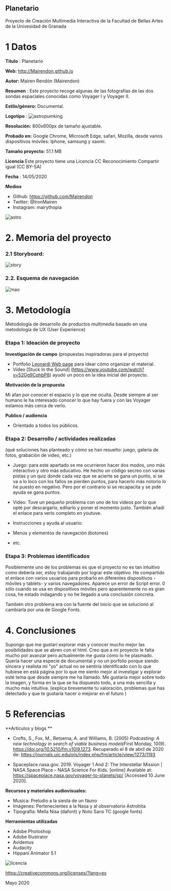 ## Planetario

Proyecto de Creación Multimedia Interactiva de la  Facultad de Bellas Artes de la Univesidad de Granada


# 1 Datos 



**Titulo** : Planetario

**Web:**   http://Mairendon.github.io

**Autor:**  Mairen Rendón (Mairendon)

**Resumen** : Este proyecto recoge algunas de las fotografías de las dos sondas espaciales conocidas como Voyager I y Voyager II.

**Estilo/género:**  Documental.

**Logotipo** : 
![astropumking](https://github.com/Mairendon/Mairendon.github.io/blob/master/Logo.png)


**Resolución:** 800x600px de tamaño ajustable. 

**Probado en:**   Google Chrome, Microsoft Edge, safari, Mozilla, desde varios dispositivos móviles: Iphone, samsung y xaomi. 

**Tamaño proyecto:** 51.1 MB

**Licencia** Este proyecto tiene una Licencia CC Reconocimiento Compartir igual (CC BY-SA)

**Fecha** : 14/05/2020

**Medios** 
- Github: https://github.com/Mairendon
- Twitter: @IronMairen
- Instagram: mairythopia



![astro](https://github.com/Mairendon/Mairendon.github.io/blob/master/Ejemplo.png)

# 2. Memoria del proyecto 

### 2.1 Storyboard: 


![story](https://github.com/Mairendon/Mairendon.github.io/blob/master/Story.png)




### 2.2. Esquema de navegación 
![mao](https://github.com/Mairendon/Mairendon.github.io/blob/master/mapa.png)






# 3. Metodología

Metodología de desarrollo de productos multimedia basado en una metodología de UX (User Experience)



### Etapa 1: Ideación de proyecto

**Investigación de campo** (propuestas inspiradoras para el proyecto)

- Portfolio [Leonardi Web page](http://www.rleonardi.com/interactive-resume/) para idear cómo organizar el material.
- Vídeo [Stuck In the Sound] (https://www.youtube.com/watch?v=52Gg9CqhbP8) ayudó un poco en la idea inicial del proyecto.




**Motivación de la propuesta** 

Mi afan por conocer el espacio y lo que me oculta. Desde siempre al ser humano le ha interesado conocer lo que hay fuera y con las Voyager estamos más cerca de verlo.



**Publico / audiencia**

- Orientado a todos los públicos.




### Etapa 2: Desarrollo / actividades realizadas

(qué soluciones has planteado y cómo se han resuelto: juego, galería de fotos, grabación de video, etc.)

- Juego: para este apartado se me ocurrieron hacer dos modos, uno más interactivo y otro más educativo. He hecho un código secreo con varias pistas y un quiz donde cada vez que se acierte se gana un punto, si se va a lo loco con los fallos se pierden puntos, para hacerlo más notorio lo he puesto en negativo. Pero por el contrario si se recapacita y se pide ayuda se gana puntos. 

- Video: Tuve un pequeño problema con uno de los vídeos por lo que opté por descargarlo, editarlo y poner el momento justo. También añadí el enlace para verlo completo en youtuve. 

- Instrucciones y ayuda al usuario: 
- Menús y elementos de navegación (botones)
- etc.



### Etapa 3: Problemas identificados


Posiblemente uno de los problemas es que el proyecto no es tan intuitivo como debería ser, estoy trabajando por lograr este objetivo. He compartido el enlace con varios usuarios para probarlo en diferentes dispositivos -móviles y tablets- y varios navegadores. Aparece un error de Script error. 0 sólo cuando se usa en dispositivos móviles pero aparentemente no es gran cosa, he estado indagando y no he llegado a una conclusión concreta. 

También otro problema era con la fuente del inicio que se solucionó al cambiarla por una de Google Fonts. 



# 4. Conclusiones 

Supongo que me gustarí explorar más y conocer mucho mejor las posibilidades que se abren con el html. Creo que a mi proyecto le falta mucho por avanzar pero actualmente me gusta cómo lo he plasmado. 
Quería hacer una especie de documental y no un porfolio porque siendo sincera y realista mi "yo" actual no se sentiría identificado con lo que hubiese en está página por lo que me siento mejor al investigar y explorar esté tema que desde siempre me ha llamado. 
Me gustaría mejor sobre todo la imagen, y forma en la que se ha dispuesto todo, a una más sencilla y mucho más intuitiva. 
(explica brevemente tu valoración, problemas que has detectado y que te gustaría hacer o mejorar en el futuro )



# 5 Referencias 

**Artículos y blogs ** 

- Crofts, S., Fox, M., Retsema, A. and Williams, B. (2005) *Podcasting: A new technology in search of viable business models*First Monday, 10(9). https://doi.org/10.5210/fm.v10i9.1273. Recuperado el 8 de abril de 2020 de: https://journals.uic.edu/ojs/index.php/fm/article/view/1273/1193

- Spaceplace.nasa.gov. 2019. Voyager 1 And 2: The Interstellar Mission | NASA Space Place – NASA Science For Kids. [online] Available at: <https://spaceplace.nasa.gov/voyager-to-planets/sp/> [Accessed 10 June 2020].

**Recursos y materiales audiovisuales:**

* Musica: Preludio a la siesta de un fáuno  
* Imágenes: Pertenecientes a la Nasa y al observatorio Astrohita
* Tipografía: Mella Nisa (dafont) y Noto Sans TC (google fonts)

**Herramientas utilizadas**

- Adobe Photoshop
- Adobe Illustrator
- Avidemus
- Audacity 
- Hippani Animator 5.1

![licencia](https://github.com/Mairendon/Mairendon.github.io/blob/master/licencia.png)

https://creativecommons.org/licenses/?lang=es

Mayo 2020
